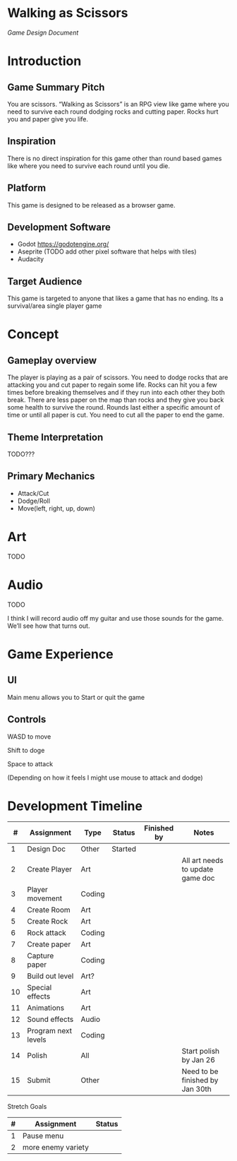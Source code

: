 # Walking as Scissors

*Game Design Document*

# Introduction

## Game Summary Pitch

You are scissors. “Walking as Scissors” is an RPG view like game where you need to survive each round dodging rocks and cutting paper. Rocks hurt you and paper give you life.

## Inspiration

There is no direct inspiration for this game other than round based games like where you need to survive each round until you die.

## Platform

This game is designed to be released as a browser game.

## Development Software

- Godot https://godotengine.org/
- Aseprite (TODO add other pixel software that helps with tiles)
- Audacity

## Target Audience

This game is targeted to anyone that likes a game that has no ending. Its a survival/area single player game

# Concept

## Gameplay overview

The player is playing as a pair of scissors. You need to dodge rocks that are attacking you and cut paper to regain some life. Rocks can hit you a few times before breaking themselves and if they run into each other they both break. There are less paper on the map than rocks and they give you back some health to survive the round. Rounds last either a specific amount of time or until all paper is cut.  You need to cut all the paper to end the game.

## Theme Interpretation

TODO???

## Primary Mechanics

- Attack/Cut
- Dodge/Roll
- Move(left, right, up, down)

# Art

TODO

# Audio

TODO

I think I will record audio off my guitar and use those sounds for the game. We’ll see how that turns out.

# Game Experience

## UI

Main menu allows you to Start or quit the game

## Controls

WASD to move

Shift to doge

Space to attack

(Depending on how it feels I might use mouse to attack and dodge)

# Development Timeline

| # | Assignment | Type | Status | Finished by | Notes |
| --- | --- | --- | --- | --- | --- |
| 1 | Design Doc | Other | Started |  |  |
| 2 | Create Player | Art |  |  | All art needs to update game doc |
| 3 | Player movement | Coding |  |  |  |
| 4 | Create Room | Art |  |  |  |
| 5 | Create Rock | Art |  |  |  |
| 6 | Rock attack | Coding |  |  |  |
| 7 | Create paper | Art |  |  |  |
| 8 | Capture paper | Coding |  |  |  |
| 9 | Build out level | Art? |  |  |  |
| 10 | Special effects | Art |  |  |  |
| 11 | Animations | Art |  |  |  |
| 12 | Sound effects | Audio |  |  |  |
| 13 | Program next levels | Coding |  |  |  |
| 14 | Polish | All |  |  | Start polish by Jan 26 |
| 15 | Submit | Other |  |  | Need to be finished by Jan 30th |

Stretch Goals

| # | Assignment | Status |
| --- | --- | --- |
| 1 | Pause menu |  |
| 2 | more enemy variety  |  |

